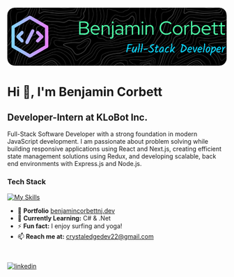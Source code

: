 ![Header](https://github.com/bcsurf2822/bcsurf2822/blob/main/assets/gh-banner-image.png)
# Hi  👋, I'm Benjamin Corbett
## Developer-Intern at KLoBot Inc.
Full-Stack Software Developer with a strong foundation in modern JavaScript development. I am passionate
about problem solving while building responsive applications using React and Next.js, creating efficient state
management solutions using Redux, and developing scalable, back end environments with Express.js and
Node.js.
<br/>
### Tech Stack
[![My Skills](https://skillicons.dev/icons?i=react,redux,nodejs,nextjs,express,mongodb,tailwind,bootstrap,js,css&perline=5)](https://skillicons.dev)
<br />
- 💾 **Portfolio** [benjamincorbettnj.dev](https://www.benjamincorbettnj.dev/)
- 🌱 **Currently Learning:** C# & .Net
- ⚡ **Fun fact:** I enjoy surfing and yoga! 
- 📫 **Reach me at:** crystaledgedev22@gmail.com
<br/>

[<img src='https://cdn.jsdelivr.net/npm/simple-icons@3.0.1/icons/linkedin.svg' alt='linkedin' height='40'>](https://www.linkedin.com/in/benjamin-corbett-84822424a//)

<br/>



